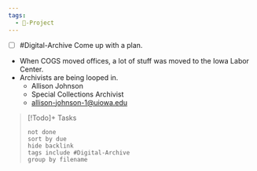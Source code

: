 ```yaml
---
tags:
  - 🚧-Project
---
```

- [ ] #Digital-Archive Come up with a plan.

- When COGS moved offices, a lot of stuff was moved to the Iowa Labor Center.
- Archivists are being looped in. 
	- Allison Johnson
	- Special Collections Archivist
	- allison-johnson-1@uiowa.edu

> [!Todo]+ Tasks
>   ```tasks 
>   not done 
>   sort by due
>   hide backlink
>   tags include #Digital-Archive   
>   group by filename
>   ```